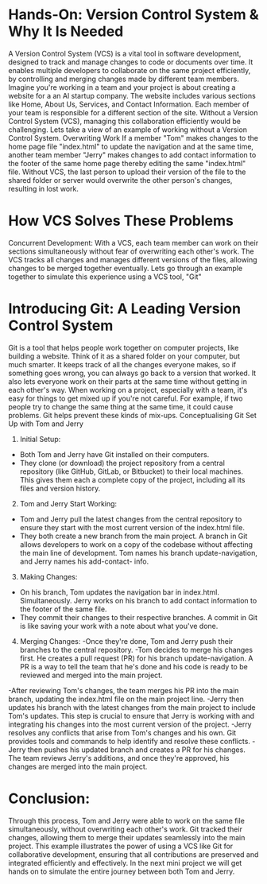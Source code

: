# Hands-On: Version Control System & Why It Is Needed
A Version Control System (VCS) is a vital tool in software development, designed to track and manage changes to code or documents over time. It enables multiple developers to collaborate on the same project efficiently, by controlling and merging changes made by different team members.
Imagine you're working in a team and your project is about creating a website for a an Al startup company. The website includes various sections like Home, About Us, Services, and Contact Information. Each member of your team is responsible for a different section of the site. Without a Version Control System (VCS), managing this collaboration efficiently would be challenging.
Lets take a view of an example of working without a Version Control System.
Overwriting Work
If a member "Tom" makes changes to the home page file "index.html" to update the navigation and at the same time, another team member "Jerry" makes changes to add contact information to the footer of the same home page thereby editing the same "index.html" file. Without VCS, the last person to upload their version of the file to the shared folder or server would overwrite the other person's changes, resulting in lost work.

# How VCS Solves These Problems
Concurrent Development: With a VCS, each team member can work on their sections simultaneously without fear of overwriting each other's work. The VCS tracks all changes and manages different versions of the files, allowing changes to be merged together eventually.
Lets go through an example together to simulate this experience using a VCS tool, "Git"
# Introducing Git: A Leading Version Control System
Git is a tool that helps people work together on computer projects, like building a website. Think of it as a shared folder on your computer, but much smarter. It keeps track of all the changes everyone makes, so if something goes wrong, you can always go back to a version that worked. It also lets everyone work on their parts at the same time without getting in each other's way.
When working on a project, especially with a team, it's easy for things to get mixed up if you're not careful. For example, if two people try to change the same thing at the same time, it could cause problems. Git helps prevent these kinds of mix-ups.
Conceptualising Git Set Up with Tom and Jerry

1. Initial Setup:
- Both Tom and Jerry have Git installed on their computers.
- They clone (or download) the project repository from a central repository (like GitHub, GitLab, or Bitbucket) to their local machines. This gives them each a complete copy of the project, including all its files and version history.

2. Tom and Jerry Start Working:
- Tom and Jerry pull the latest changes from the central repository to ensure they start with the most current version of the index.html file.
- They both create a new branch from the main project. A branch in Git allows developers to work on a copy of the codebase without affecting the main line of development. Tom names his branch update-navigation, and Jerry names his add-contact- info.
3. Making Changes:
- On his branch, Tom updates the navigation bar in index.html.
Simultaneously. Jerry works on his branch to add contact information to the footer of the same file.
- They commit their changes to their respective branches. A commit in Git is like saving your work with a note about what you've done.
4. Merging Changes:
-Once they're done, Tom and Jerry push their branches to the central repository.
-Tom decides to merge his changes first. He creates a pull request (PR) for his branch update-navigation. A PR is a way to tell the team that he's done and his code is ready to be reviewed and merged into the main project.

-After reviewing Tom's changes, the team merges his PR into the main branch, updating the index.html file on the main project line.
-Jerry then updates his branch with the latest changes from the main project to include Tom's updates. This step is crucial to ensure that Jerry is working with and integrating his changes into the most current version of the project.
-Jerry resolves any conflicts that arise from Tom's changes and his own. Git provides tools and commands to help identify and resolve these conflicts.
-Jerry then pushes his updated branch and creates a PR for his changes. The team reviews Jerry's additions, and once they're approved, his changes are merged into the main project.

# Conclusion:
Through this process, Tom and Jerry were able to work on the same file simultaneously, without overwriting each other's work. Git tracked their changes, allowing them to merge their updates seamlessly into the main project. This example illustrates the power of using a VCS like Git for collaborative development, ensuring that all contributions are preserved and integrated efficiently and effectively.
In the next mini project we will get hands on to simulate the entire journey between both Tom and Jerry.
